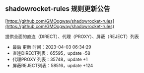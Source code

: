 ## shadowrocket-rules 规则更新公告

[https://github.com/GMOogway/shadowrocket-rules](https://github.com/GMOogway/shadowrocket-rules)

提供全面的直连（DIRECT）、代理（PROXY）、屏蔽（REJECT）列表
- 最后 更新 时间：2023-04-03 06:34:29
- 直连DIRECT列表：65595，update -58
- 代理PROXY 列表：35748，update +1
- 屏蔽REJECT列表：58516，update +124